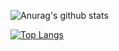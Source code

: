 ![Anurag's github stats](https://github-readme-stats.vercel.app/api?username=wirespecter&count_private=true&show_icons=true&bg_color=30,e96443,904e95&title_color=fff&text_color=fff)

[![Top Langs](https://github-readme-stats.vercel.app/api/top-langs/?username=wirespecter)](https://github.com/anuraghazra/github-readme-stats)

